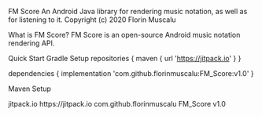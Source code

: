 FM Score
An Android Java library for rendering music notation, as well as for listening to it. Copyright (c) 2020 Florin Muscalu

What is FM Score?
FM Score is an open-source Android music notation rendering API.

Quick Start
Gradle Setup
repositories {
    maven { url 'https://jitpack.io' }
}

dependencies {
	implementation 'com.github.florinmuscalu:FM_Score:v1.0'
}


Maven Setup
<!-- <repositories> section of pom.xml -->
<repository>
    <id>jitpack.io</id>
   <url>https://jitpack.io</url>
</repository>

<!-- <dependencies> section of pom.xml -->
<dependency>
    <groupId>com.github.florinmuscalu</groupId>
    <artifactId>FM_Score</artifactId>
    <version>v1.0</version>
</dependency>
